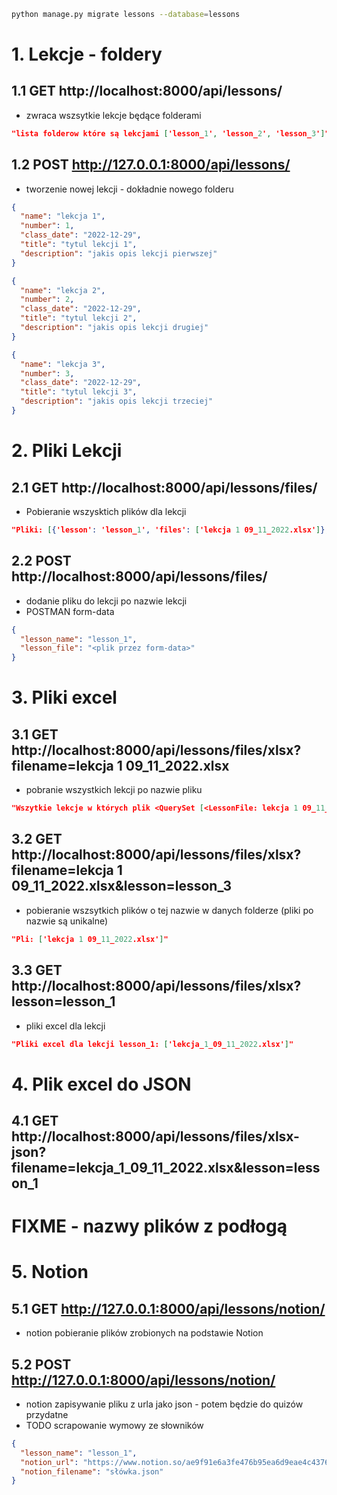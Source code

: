 ```sh
python manage.py migrate lessons --database=lessons
```

# 1. Lekcje - foldery

## 1.1 GET http://localhost:8000/api/lessons/

- zwraca wszsytkie lekcje będące folderami

```json
"lista folderow które są lekcjami ['lesson_1', 'lesson_2', 'lesson_3']"
```

## 1.2 POST http://127.0.0.1:8000/api/lessons/

- tworzenie nowej lekcji - dokładnie nowego folderu

```json
{
  "name": "lekcja 1",
  "number": 1,
  "class_date": "2022-12-29",
  "title": "tytul lekcji 1",
  "description": "jakis opis lekcji pierwszej"
}
```

```json
{
  "name": "lekcja 2",
  "number": 2,
  "class_date": "2022-12-29",
  "title": "tytul lekcji 2",
  "description": "jakis opis lekcji drugiej"
}
```

```json
{
  "name": "lekcja 3",
  "number": 3,
  "class_date": "2022-12-29",
  "title": "tytul lekcji 3",
  "description": "jakis opis lekcji trzeciej"
}
```

# 2. Pliki Lekcji

## 2.1 GET http://localhost:8000/api/lessons/files/

- Pobieranie wszysktich plików dla lekcji

```json
"Pliki: [{'lesson': 'lesson_1', 'files': ['lekcja 1 09_11_2022.xlsx']}, {'lesson': 'lesson_2', 'files': ['lekcja 1 09_11_2022.xlsx']}, {'lesson': 'lesson_3', 'files': ['lekcja 1 09_11_2022.xlsx', 'kotek.jfif']}]"
```

## 2.2 POST http://localhost:8000/api/lessons/files/

- dodanie pliku do lekcji po nazwie lekcji
- POSTMAN form-data

```json
{
  "lesson_name": "lesson_1",
  "lesson_file": "<plik przez form-data>"
}
```

# 3. Pliki excel

## 3.1 GET http://localhost:8000/api/lessons/files/xlsx?filename=lekcja 1 09_11_2022.xlsx

- pobranie wszystkich lekcji po nazwie pliku

```json
"Wszytkie lekcje w których plik <QuerySet [<LessonFile: lekcja 1 09_11_2022.xlsx>, <LessonFile: lekcja 1 09_11_2022.xlsx>, <LessonFile: lekcja 1 09_11_2022.xlsx>, <LessonFile: kotek.jfif>]> się znajduje"
```

## 3.2 GET http://localhost:8000/api/lessons/files/xlsx?filename=lekcja 1 09_11_2022.xlsx&lesson=lesson_3

- pobieranie wszsytkich plików o tej nazwie w danych folderze (pliki po nazwie są unikalne)

```json
"Pli: ['lekcja 1 09_11_2022.xlsx']"
```

## 3.3 GET http://localhost:8000/api/lessons/files/xlsx?lesson=lesson_1

- pliki excel dla lekcji

```json
"Pliki excel dla lekcji lesson_1: ['lekcja_1_09_11_2022.xlsx']"
```

# 4. Plik excel do JSON

## 4.1 GET http://localhost:8000/api/lessons/files/xlsx-json?filename=lekcja_1_09_11_2022.xlsx&lesson=lesson_1

# FIXME - nazwy plików z podłogą

# 5. Notion

## 5.1 GET http://127.0.0.1:8000/api/lessons/notion/

- notion pobieranie plików zrobionych na podstawie Notion

## 5.2 POST http://127.0.0.1:8000/api/lessons/notion/

- notion zapisywanie pliku z urla jako json - potem będzie do quizów przydatne
- TODO scrapowanie wymowy ze słowników

```json
{
  "lesson_name": "lesson_1",
  "notion_url": "https://www.notion.so/ae9f91e6a3fe476b95ea6d9eae4c4376?v=b244c91401544d689e2242610fa70026",
  "notion_filename": "słówka.json"
}
```
